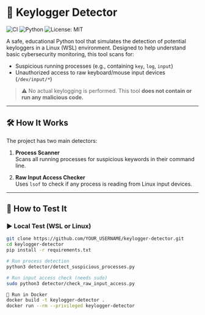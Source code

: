 # 🔐 Keylogger Detector

![CI](https://github.com/FatonHaxhiu/keylogger-detector/actions/workflows/test-detector.yml/badge.svg)
![Python](https://img.shields.io/badge/Python-3.11-blue.svg)
![License: MIT](https://img.shields.io/badge/License-MIT-yellow.svg)

A safe, educational Python tool that simulates the detection of potential keyloggers in a Linux (WSL) environment. Designed to help understand basic cybersecurity monitoring, this tool scans for:

- Suspicious running processes (e.g., containing `key`, `log`, `input`)
- Unauthorized access to raw keyboard/mouse input devices (`/dev/input/*`)

> ⚠️ No actual keylogging is performed. This tool **does not contain or run any malicious code.**

---

## 🛠️ How It Works

The project has two main detectors:

1. **Process Scanner**  
   Scans all running processes for suspicious keywords in their command line.

2. **Raw Input Access Checker**  
   Uses `lsof` to check if any process is reading from Linux input devices.

---

## 🧪 How to Test It

### ▶️ Local Test (WSL or Linux)

```bash
git clone https://github.com/YOUR_USERNAME/keylogger-detector.git
cd keylogger-detector
pip install -r requirements.txt

# Run process detection
python3 detector/detect_suspicious_processes.py

# Run input access check (needs sudo)
sudo python3 detector/check_raw_input_access.py

🐳 Run in Docker
docker build -t keylogger-detector .
docker run --rm --privileged keylogger-detector